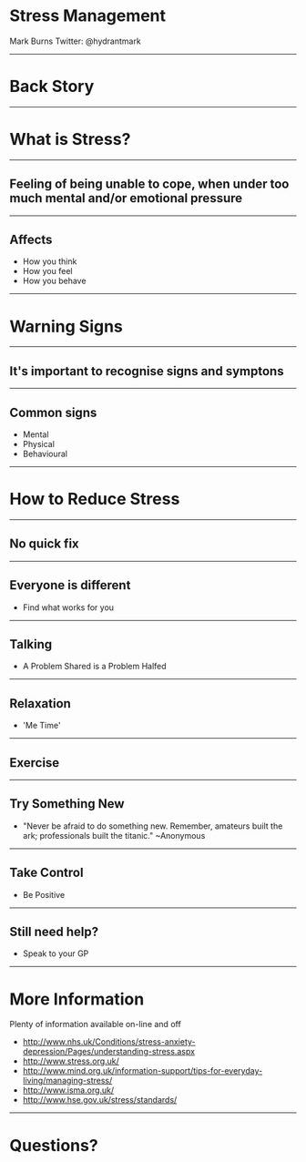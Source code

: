 # Stress Management




Mark Burns
Twitter: @hydrantmark

---

# Back Story

---

# What is Stress?

---

## Feeling of being unable to cope, when under too much mental and/or emotional pressure

---

## Affects

- How you think
- How you feel
- How you behave

---

# Warning Signs

---

## It's important to recognise signs and symptons 

---

## Common signs

- Mental
- Physical
- Behavioural

---

# How to Reduce Stress

---

## No quick fix

---

## Everyone is different 

- Find what works for you

---

## Talking

- A Problem Shared is a Problem Halfed

---

## Relaxation

- 'Me Time'

---

## Exercise

---

## Try Something New

- "Never be afraid to do something new. Remember, amateurs built the ark; professionals built the titanic." ~Anonymous

---

## Take Control

- Be Positive

---

## Still need help?
       
- Speak to your GP

---

# More Information

Plenty of information available on-line and off

- http://www.nhs.uk/Conditions/stress-anxiety-depression/Pages/understanding-stress.aspx
- http://www.stress.org.uk/
- http://www.mind.org.uk/information-support/tips-for-everyday-living/managing-stress/
- http://www.isma.org.uk/
- http://www.hse.gov.uk/stress/standards/

---

# Questions?

